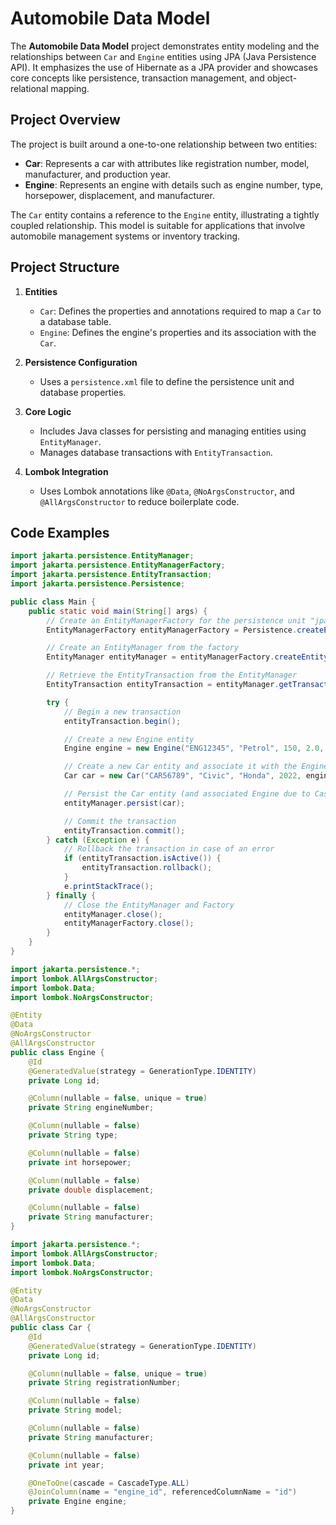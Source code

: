 # Automobile Data Model

The **Automobile Data Model** project demonstrates entity modeling and the relationships between `Car` and `Engine` entities using JPA (Java Persistence API). It emphasizes the use of Hibernate as a JPA provider and showcases core concepts like persistence, transaction management, and object-relational mapping.

## Project Overview

The project is built around a one-to-one relationship between two entities:

- **Car**: Represents a car with attributes like registration number, model, manufacturer, and production year.
- **Engine**: Represents an engine with details such as engine number, type, horsepower, displacement, and manufacturer.

The `Car` entity contains a reference to the `Engine` entity, illustrating a tightly coupled relationship. This model is suitable for applications that involve automobile management systems or inventory tracking.

## Project Structure

1. **Entities**
   - `Car`: Defines the properties and annotations required to map a `Car` to a database table.
   - `Engine`: Defines the engine's properties and its association with the `Car`.

2. **Persistence Configuration**
   - Uses a `persistence.xml` file to define the persistence unit and database properties.

3. **Core Logic**
   - Includes Java classes for persisting and managing entities using `EntityManager`.
   - Manages database transactions with `EntityTransaction`.

4. **Lombok Integration**
   - Uses Lombok annotations like `@Data`, `@NoArgsConstructor`, and `@AllArgsConstructor` to reduce boilerplate code.

## Code Examples

```java
import jakarta.persistence.EntityManager;
import jakarta.persistence.EntityManagerFactory;
import jakarta.persistence.EntityTransaction;
import jakarta.persistence.Persistence;

public class Main {
    public static void main(String[] args) {
        // Create an EntityManagerFactory for the persistence unit "jpa-hibernate-automobile-data-model"
        EntityManagerFactory entityManagerFactory = Persistence.createEntityManagerFactory("jpa-hibernate-automobile-data-model");

        // Create an EntityManager from the factory
        EntityManager entityManager = entityManagerFactory.createEntityManager();

        // Retrieve the EntityTransaction from the EntityManager
        EntityTransaction entityTransaction = entityManager.getTransaction();

        try {
            // Begin a new transaction
            entityTransaction.begin();

            // Create a new Engine entity
            Engine engine = new Engine("ENG12345", "Petrol", 150, 2.0, "Honda");

            // Create a new Car entity and associate it with the Engine
            Car car = new Car("CAR56789", "Civic", "Honda", 2022, engine);

            // Persist the Car entity (and associated Engine due to CascadeType.ALL)
            entityManager.persist(car);

            // Commit the transaction
            entityTransaction.commit();
        } catch (Exception e) {
            // Rollback the transaction in case of an error
            if (entityTransaction.isActive()) {
                entityTransaction.rollback();
            }
            e.printStackTrace();
        } finally {
            // Close the EntityManager and Factory
            entityManager.close();
            entityManagerFactory.close();
        }
    }
}
```

```java
import jakarta.persistence.*;
import lombok.AllArgsConstructor;
import lombok.Data;
import lombok.NoArgsConstructor;

@Entity
@Data
@NoArgsConstructor
@AllArgsConstructor
public class Engine {
    @Id
    @GeneratedValue(strategy = GenerationType.IDENTITY)
    private Long id;

    @Column(nullable = false, unique = true)
    private String engineNumber;

    @Column(nullable = false)
    private String type;

    @Column(nullable = false)
    private int horsepower;

    @Column(nullable = false)
    private double displacement;

    @Column(nullable = false)
    private String manufacturer;
}
```

```java
import jakarta.persistence.*;
import lombok.AllArgsConstructor;
import lombok.Data;
import lombok.NoArgsConstructor;

@Entity
@Data
@NoArgsConstructor
@AllArgsConstructor
public class Car {
    @Id
    @GeneratedValue(strategy = GenerationType.IDENTITY)
    private Long id;

    @Column(nullable = false, unique = true)
    private String registrationNumber;

    @Column(nullable = false)
    private String model;

    @Column(nullable = false)
    private String manufacturer;

    @Column(nullable = false)
    private int year;

    @OneToOne(cascade = CascadeType.ALL)
    @JoinColumn(name = "engine_id", referencedColumnName = "id")
    private Engine engine;
}
```
